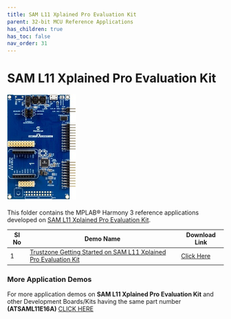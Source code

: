 ```yaml
---
title: SAM L11 Xplained Pro Evaluation Kit
parent: 32-bit MCU Reference Applications
has_children: true
has_toc: false
nav_order: 31
---
```


# SAM L11 Xplained Pro Evaluation Kit
<h4 align="left"> <img src = "image.jpg"> </h4>


This folder contains the MPLAB® Harmony 3 reference applications developed on [SAM L11 Xplained Pro Evaluation Kit](https://www.microchip.com/DevelopmentTools/ProductDetails/dm320205).   

|SI No| Demo Name | Download Link |
| --- | --- | -- |
| 1 | [Trustzone Getting Started on SAM L11 Xplained Pro Evaluation Kit](./saml11_trustzone_getting_started/readme.md) | [Click Here](https://github.com/Microchip-MPLAB-Harmony/reference_apps/releases/latest/download/saml11_trustzone_getting_started.zip) |

### More Application Demos

For more application demos on **SAM L11 Xplained Pro Evaluation Kit** and other Development Boards/Kits having the same part number **(ATSAML11E16A)** <a href="https://mplab-discover.microchip.com/v1/itemtype/com.microchip.ide.project?s0=ATSAML11E16A" target="_blank"> CLICK HERE </a>
